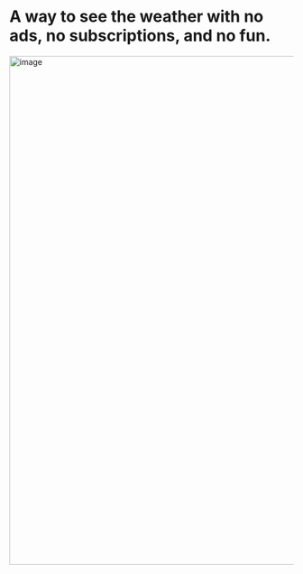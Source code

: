 # A way to see the weather with no ads, no subscriptions, and no fun.

<img width="1786" height="902" alt="image" src="https://github.com/user-attachments/assets/420e8699-6c40-4c16-a8a7-934d8ef6344d" />
